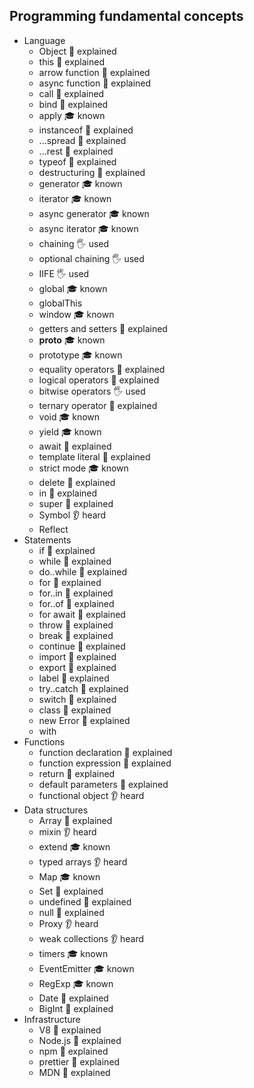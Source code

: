 ## Programming fundamental concepts

- Language
  - Object 🙋 explained
  - this 🙋 explained
  - arrow function 🙋 explained
  - async function 🙋 explained
  - call 🙋 explained
  - bind 🙋 explained
  - apply 🎓 known
  - instanceof 🙋 explained
  - ...spread 🙋 explained
  - ...rest 🙋 explained
  - typeof 🙋 explained
  - destructuring 🙋 explained
  - generator 🎓 known
  - iterator 🎓 known
  - async generator 🎓 known
  - async iterator 🎓 known
  - chaining 🖐️ used
  - optional chaining 🖐️ used
  - IIFE 🖐️ used
  - global 🎓 known
  - globalThis 
  - window 🎓 known
  - getters and setters 🙋 explained
  - __proto__ 🎓 known
  - prototype 🎓 known
  - equality operators 🙋 explained
  - logical operators 🙋 explained
  - bitwise operators 🖐️ used
  - ternary operator 🙋 explained
  - void 🎓 known
  - yield 🎓 known
  - await 🙋 explained
  - template literal 🙋 explained
  - strict mode 🎓 known
  - delete 🙋 explained
  - in 🙋 explained
  - super 🙋 explained
  - Symbol 👂 heard
  - Reflect
- Statements
  - if 🙋 explained
  - while 🙋 explained
  - do..while 🙋 explained
  - for 🙋 explained
  - for..in 🙋 explained
  - for..of 🙋 explained
  - for await 🙋 explained
  - throw 🙋 explained
  - break 🙋 explained
  - continue 🙋 explained
  - import 🙋 explained
  - export 🙋 explained
  - label 🙋 explained
  - try..catch 🙋 explained
  - switch 🙋 explained
  - class 🙋 explained
  - new Error 🙋 explained
  - with
- Functions
  - function declaration 🙋 explained
  - function expression 🙋 explained
  - return 🙋 explained
  - default parameters 🙋 explained
  - functional object 👂 heard
- Data structures
  - Array 🙋 explained
  - mixin 👂 heard
  - extend 🎓 known
  - typed arrays 👂 heard
  - Map 🎓 known
  - Set 🙋 explained
  - undefined 🙋 explained
  - null 🙋 explained
  - Proxy 👂 heard
  - weak collections 👂 heard
  - timers 🎓 known
  - EventEmitter 🎓 known
  - RegExp 🎓 known
  - Date 🙋 explained
  - BigInt 🙋 explained
- Infrastructure
  - V8 🙋 explained
  - Node.js 🙋 explained
  - npm 🙋 explained
  - prettier 🙋 explained
  - MDN 🙋 explained
